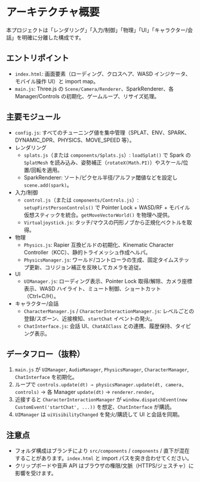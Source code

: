 # アーキテクチャ概要

本プロジェクトは「レンダリング」「入力/制御」「物理」「UI」「キャラクター/会話」を明確に分離した構成です。

## エントリポイント
- `index.html`: 画面要素（ローディング、クロスヘア、WASD インジケータ、モバイル操作 UI）と import map。
- `main.js`: Three.js の `Scene/Camera/Renderer`、SparkRenderer、各 Manager/Controls の初期化、ゲームループ、リサイズ処理。

## 主要モジュール
- `config.js`: すべてのチューニング値を集中管理（SPLAT、ENV、SPARK、DYNAMIC_DPR、PHYSICS、MOVE_SPEED 等）。
- レンダリング
  - `splats.js`（または `components/Splats.js`）: `loadSplat()` で Spark の `SplatMesh` を読み込み、姿勢補正（`rotateX(Math.PI)`）やスケール/位置/回転を適用。
  - SparkRenderer: ソート/ピクセル半径/アルファ閾値などを設定し `scene.add(spark)`。
- 入力/制御
  - `control.js`（または `components/Controls.js`）: `setupFirstPersonControls()` で Pointer Lock + WASD/RF + モバイル仮想スティックを統合。`getMoveVectorWorld()` を物理へ提供。
  - `Virtualjoystick.js`: タッチ/マウスの円形ノブから正規化ベクトルを取得。
- 物理
  - `Physics.js`: Rapier 互換ビルドの初期化、Kinematic Character Controller（KCC）、静的トライメッシュ作成ヘルパ。
  - `PhysicsManager.js`: ワールド/コントローラの生成、固定タイムステップ更新、コリジョン補正を反映してカメラを追従。
- UI
  - `UIManager.js`: ローディング表示、Pointer Lock 取得/解除、カメラ座標表示、WASD ハイライト、ミュート制御、ショートカット（Ctrl+C/H）。
- キャラクター/会話
  - `CharacterManager.js` / `CharacterInteractionManager.js`: レベルごとの登録/スポーン、近接検知、`startChat` イベントの発火。
  - `ChatInterface.js`: 会話 UI、`ChatAIClass` との連携、履歴保持、タイピング表示。

## データフロー（抜粋）
1. `main.js` が `UIManager`, `AudioManager`, `PhysicsManager`, `CharacterManager`, `ChatInterface` を初期化。
2. ループで `controls.update(dt) → physicsManager.update(dt, camera, controls)` → 各 Manager `update(dt)` → `renderer.render`。
3. 近接すると `CharacterInteractionManager` が `window.dispatchEvent(new CustomEvent('startChat', ...))` を想定、`ChatInterface` が購読。
4. `UIManager` は `uiVisibilityChanged` を発火/購読して UI と会話を同期。

## 注意点
- フォルダ構成はブランチにより `src/components` / `components` / 直下が混在することがあります。`index.html` と import パスを突き合わせてください。
- クリップボードや音声 API はブラウザの権限/文脈（HTTPS/ジェスチャ）に影響を受けます。
